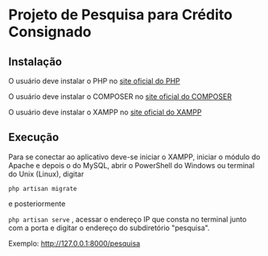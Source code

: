 # Projeto de Pesquisa para Crédito Consignado
## Instalação

O usuário deve instalar o PHP no [site oficial do PHP](https://www.php.net/downloads.php)

O usuário deve instalar o COMPOSER no [site oficial do COMPOSER](https://getcomposer.org/download/)

O usuário deve instalar o XAMPP no [site oficial do XAMPP](https://www.apachefriends.org/pt_br/index.html)

</p>
</p>

## Execução

Para se conectar ao aplicativo deve-se iniciar o XAMPP, iniciar o módulo do Apache e depois o do MySQL, abrir o PowerShell do Windows ou terminal do Unix (Linux), digitar

```php artisan migrate```

e posteriormente 

```php artisan serve``` , acessar o endereço IP que consta no terminal junto com a porta e digitar o endereço do subdiretório "pesquisa".
  
Exemplo: http://127.0.0.1:8000/pesquisa


